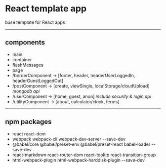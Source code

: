 # React template app

base template for React apps

---

## components

- main
- container
- flashMessages
- page
- /borderComponent -> [footer, header, headerUserLoggedIn, headerGuestLoggedOut]
- /postComponent -> [create, viewSingle, localStorage/cloudUpload] _mongodb api_
- /userComponent -> [home, guest, anon] _include security & login api_
- /utilityComponent -> [about, calculator/clock, terms]

---

## npm packages

- react react-dom
- webpack webpack-cli webpack-dev-server --save-dev
- @babel/core @babel/preset-env @babel/preset-react babel-loader --save-dev
- react-markdown react-router-dom react-tooltip react-transition-group
- html-webpack-plugin html-webpack-harddisk-plugin --save-dev
